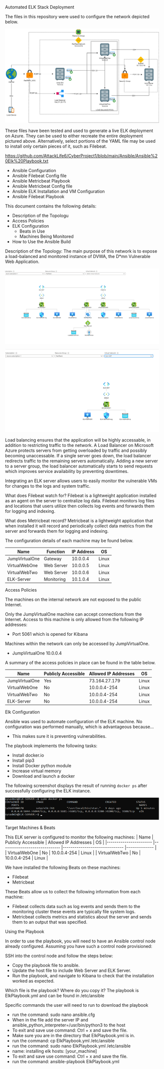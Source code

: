 Automated ELK Stack Deployment

The files in this repository were used to configure the network depicted below.

![image](https://github.com/AttackLife6/CyberProject1/blob/main/README/Images/Diagram.png)

These files have been tested and used to generate a live ELK deployment on Azure. They can be used to either recreate the entire deployment pictured above. Alternatively, select portions of the YAML file may be used to install only certain pieces of it, such as Filebeat.


 https://github.com/AttackLife6/CyberProject1/blob/main/Ansible/Ansible%20Elk%20Playbook.txt
- Ansible Configuration
- Ansible Filebeat Config file
- Ansible Metricbeat Playbook
- Ansible Metricbeat Config file
- Ansible ELK Installation and VM Configuration
- Ansible Filebeat Playbook

This document contains the following details:
- Description of the Topologu
- Access Policies
- ELK Configuration
  - Beats in Use
  - Machines Being Monitored
- How to Use the Ansible Build

Description of the Topology: The main purpose of this network is to expose a load-balanced and monitored instance of DVWA, the D*mn Vulnerable Web Application.

![image](https://github.com/AttackLife6/CyberProject1/blob/main/README/Images/Topology1.png)
 
![image](https://github.com/AttackLife6/CyberProject1/blob/main/README/Images/ElkTopology.png)

Load balancing ensures that the application will be highly accessable, in addition to restricting traffic to the network.
A Load Balancer on Microsoft Azure protects servers from getting overloaded by traffic and possibly becoming unaccessable. If a single server goes down, the load balancer redirects traffic to the remaining servers automatically. Adding a new server to a server group, the load balancer automatically starts to send requests which improves service availability by preventing downtimes.

Integrating an ELK server allows users to easily monitor the vulnerable VMs for changes to the logs and system traffic.

What does Filebeat watch for? Filebeat is a lightweight application installed as an agent on the server to centralize log data. Filebeat monitors log files and locations that users utilize then collects log events and forwards them for logging and indexing. 

What does Metricbeat record? Metricbeat is a lightweight application that when installed it will record and periodically collect data metrics from the server and forwards them for logging and indexing.

The configuration details of each machine may be found below.

|      Name            	|      Function   	|      IP Address 	|      OS      	|
|----------------------	|-----------------	|-----------------	|--------------	|
|     JumpVirtualOne   	|     Gateway     	|     10.0.0.4    	|     Linux    	|
|     VirtualWebOne    	|     Web Server  	|     10.0.0.5    	|     Linux    	|
|     VirtualWebTwo    	|     Web Server  	|     10.0.0.6    	|     Linux    	|
|     ELK-Server       	|     Monitoring  	|     10.1.0.4    	|     Linux    	|


Access Policies

The machines on the internal network are not exposed to the public Internet. 

Only the JumpVirtualOne machine can accept connections from the Internet. Access to this machine is only allowed from the following IP addresses:
- Port 5061 which is opened for Kibana

Machines within the network can only be accessed by JumpVirtualOne.
- JumpVirtualOne 10.0.0.4

A summary of the access policies in place can be found in the table below.

|      Name             	|      Publicly Accessible     	|      Allowed IP Addresses     	|      OS      	|
|-----------------------	|------------------------------	|-------------------------------	|--------------	|
|     JumpVirtualOne    	|     Yes                      	|     73.164.27.179             	|     Linux    	|
|     VirtualWebOne     	|     No                       	|     10.0.0.4-254              	|     Linux    	|
|     VirtualWebTwo     	|     No                       	|     10.0.0.4-254              	|     Linux    	|
|     ELK-Server        	|     No                       	|     10.0.0.4-254              	|     Linux    	|



Elk Configuration

Ansible was used to automate configuration of the ELK machine. No configuration was performed manually, which is advantageous because...
- This makes sure it is preventing vulnerabilities.

The playbook implements the following tasks:
- Install docker.io
- Install pip3
- Install Docker python module
- Increase virtual memory
- Download and launch a docker

The following screenshot displays the result of running `docker ps` after successfully configuring the ELK instance.

![image](https://github.com/AttackLife6/CyberProject1/blob/main/README/Images/DockerPs.png)

Target Machines & Beats

This ELK server is configured to monitor the following machines:
|      Name             	|      Publicly Accessible     	|      Allowed IP Addresses     	|      OS      	|
|-----------------------	|------------------------------	|-------------------------------	|--------------	|
|     VirtualWebOne     	|     No                       	|     10.0.0.4-254              	|     Linux    	|
|     VirtualWebTwo     	|     No                       	|     10.0.0.4-254              	|     Linux    	|

We have installed the following Beats on these machines:
- Filebeat
- Metricbeat

These Beats allow us to collect the following information from each machine:
- Filebeat collects data such as log events and sends them to the monitoring cluster these events are typically file system logs.
- Metricbeat collects metrics and statistics about the server and sends them to an output that was specified.


Using the Playbook

In order to use the playbook, you will need to have an Ansible control node already configured. Assuming you have such a control node provisioned: 

SSH into the control node and follow the steps below:
- Copy the playbook file to ansible.
- Update the host file to include Web Server and ELK Server.
- Run the playbook, and navigate to Kibana to check that the installation worked as expected.


Which file is the playbook? Where do you copy it? The playbook is ElkPlaybook.yml and can be found in /etc/ansible

Specific commands the user will need to run to download the playbook

- run the command: sudo nano ansible.cfg
- When in the file add the server IP and ansible_python_interpreter=/usr/bin/python3 to the host
- To exit and save use command: Ctrl + x and save the file.
- Make sure you are in the directory that ElkPlaybook.yml is in. 
- run the command: cp ElkPlaybook.yml /etc/ansible
- run the command: sudo nano ElkPlaybook.yml /etc/ansible
- name: installing elk hosts: [your_machine]
- To exit and save use command: Ctrl + x and save the file.
- run the command: ansible-playbook ElkPlaybook.yml
 
